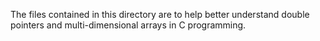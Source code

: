 The files contained in this directory are to help better understand double
pointers and multi-dimensional arrays in C programming.
